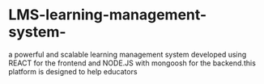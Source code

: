# LMS-learning-management-system-
a powerful and scalable learning  management system developed using REACT for the frontend and NODE.JS with mongoosh for the backend.this platform is designed to help educators
